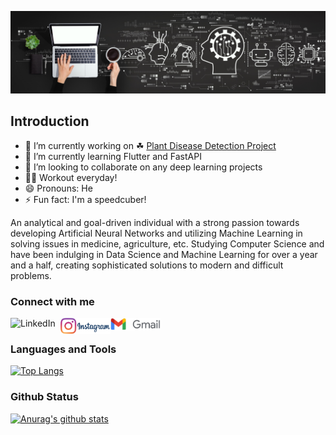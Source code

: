 ![machine-learning](https://github.com/JurYel/JurYel/blob/master/78723aiml.jpg)


## Introduction
- 🔭 I’m currently working on ☘ [Plant Disease Detection Project](https://www.kaggle.com/code/juryel/plant-disease-detection/notebook)
- 🌱 I’m currently learning Flutter and FastAPI
- 👯 I’m looking to collaborate on any deep learning projects
- 🏋️‍♀️ Workout everyday!
- 😄 Pronouns: He
- ⚡ Fun fact: I'm a speedcuber!

An analytical and goal-driven individual with a strong passion towards developing Artificial Neural Networks and utilizing Machine Learning in solving issues in medicine, agriculture, etc. Studying Computer Science and have been indulging in Data Science and Machine Learning for over a year and a half, creating sophisticated solutions to modern and difficult problems.

### Connect with me

[<img align="left" alt="LinkedIn" width="80" src="https://raw.githubusercontent.com/JurYel/JurYel/master/linkedin.ico" />]( https://www.linkedin.com/in/juriel-botoy-b9b245206/)
[<img align="left" alt="Instagram" width="80" src="https://github.com/JurYel/JurYel/blob/master/instagram-logo.PNG" />](https://www.instagram.com/jurieyel/)
[<img align="left" alt="Gmail" width="80" src="https://github.com/JurYel/JurYel/blob/master/gmail-logo.PNG" />](botoyjuriel@gmail.com)
<br />

### Languages and Tools

[![Top Langs](https://github-readme-stats.vercel.app/api/top-langs/?username=juryel&theme=radical)](https://github.com/JurYel)

### Github Status

[![Anurag's github stats](https://github-readme-stats.vercel.app/api?username=juryel&show_icons=true&theme=radical)](https://github.com/JurYel)
